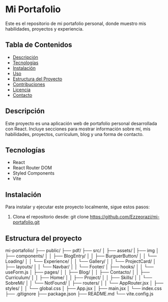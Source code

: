 # Mi Portafolio

Este es el repositorio de mi portafolio personal, donde muestro mis habilidades, proyectos y experiencia.

## Tabla de Contenidos

- [Descripción](#descripción)
- [Tecnologías](#tecnologías)
- [Instalación](#instalación)
- [Uso](#uso)
- [Estructura del Proyecto](#estructura-del-proyecto)
- [Contribuciones](#contribuciones)
- [Licencia](#licencia)
- [Contacto](#contacto)

## Descripción

Este proyecto es una aplicación web de portafolio personal desarrollada con React. Incluye secciones para mostrar información sobre mí, mis habilidades, proyectos, currículum, blog y una forma de contacto.

## Tecnologías

- React
- React Router DOM
- Styled Components
- Vite

## Instalación

Para instalar y ejecutar este proyecto localmente, sigue estos pasos:

1. Clona el repositorio desde:
   git clone https://github.com/Ezzeorazi/mi-portafolio.git

## Estructura del proyecto

mi-portafolio/
├── public/
    ├── pdf/
├── src/
│   ├── assets/
|       ├── img
│   ├── components/
│   │   ├── BlogEntry/
│   │   ├── BurguerButton/
│   │   └── Loading/
│   │   └── Experience/
│   │   └── Gallery/
│   │   └── ProjectCard/
│   ├── layouts/
│   │   └── Navbar/
│   │   └── Footer/
│   ├── hooks/
│   │   └── useForm.js
│   ├── pages/
│   │   ├── Blog/
│   │   ├── Contacto/
│   │   ├── Curriculum/
│   │   ├── Home/
│   │   ├── Project/
│   │   ├── Skills/
│   │   └── SobreMi/
│   │   └── NotFound/
│   ├── routers/
│   │   └── AppRouter.jsx
│   ├── styles/
│   │   └── global.css
│   ├── App.jsx
│   ├── main.jsx
│   └── index.css
├── .gitignore
├── package.json
├── README.md
└── vite.config.js

